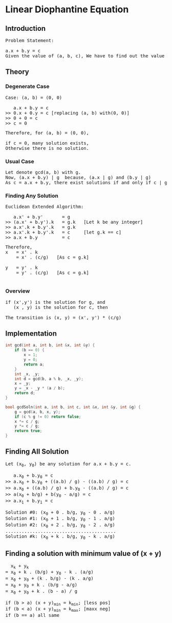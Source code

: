 # Linear Diophantine Equation
## Introduction

<pre>
Problem Statement:

a.x + b.y = c
Given the value of (a, b, c), We have to find out the value of (x, y) such that it satisfies the equation.
</pre>

## Theory

### Degenerate Case
<pre>
Case: (a, b) = (0, 0)
   
   a.x + b.y = c
>> 0.x + 0.y = c [replacing (a, b) with(0, 0)]
>> 0 + 0 = c
>> c = 0
</pre>
<pre>
Therefore, for (a, b) = (0, 0),
   
if c = 0, many solution exists,
Otherwise there is no solution.
</pre>

### Usual Case
<pre>
Let denote gcd(a, b) with g.
Now, (a.x + b.y) | g  because, (a.x | g) and (b.y | g)
As c = a.x + b.y, there exist solutions if and only if c | g
</pre>

### Finding Any Solution
<pre>
Euclidean Extended Algorithm:
   
   a.x' + b.y'       = g   
>> (a.x' + b.y').k   = g.k   [Let k be any integer]
>> a.x'.k + b.y'.k   = g.k
>> a.x'.k + b.y'.k   = c     [let g.k == c]
>> a.x + b.y         = c
</pre>
<pre>
Therefore, 
x   = x' . k 
    = x' . (c/g)   [As c = g.k]
   
y   = y' . k 
    = y' . (c/g)   [As c = g.k]

</pre>
### Overview
<pre>
if (x',y') is the solution for g, and
   (x , y) is the solution for c, then
   
The transition is (x, y) = (x', y') * (c/g)
</pre>
## Implementation
```c++
int gcd(int a, int b, int &x, int &y) {
    if (b == 0) {
        x = 1;
        y = 0;
        return a;
    }
    int _x, _y;
    int d = gcd(b, a % b, _x, _y);
    x = _y;
    y = _x - _y * (a / b);
    return d;
}

bool gcdSoln(int a, int b, int c, int &x, int &y, int &g) {
    g = gcd(a, b, x, y);
    if (c % g != 0) return false;
    x *= c / g;
    y *= c / g;
    return true;
}
```
## Finding All Solution
<pre>
Let (x<sub>0</sub>, y<sub>0</sub>) be any solution for a.x + b.y = c.
   
   a.x<sub>0</sub> + b.y<sub>0</sub> = c
>> a.x<sub>0</sub> + b.y<sub>0</sub> + ((a.b) / g) - ((a.b) / g) = c
>> a.x<sub>0</sub> + ((a.b) / g) + b.y<sub>0</sub> - ((a.b) / g) = c
>> a(x<sub>0</sub> + b/g) + b(y<sub>0</sub> - a/g) = c
>> a.x<sub>1</sub> + b.y<sub>1</sub> = c

Solution #0: (x<sub>0</sub> + 0 . b/g, y<sub>0</sub> - 0 . a/g)
Solution #1: (x<sub>0</sub> + 1 . b/g, y<sub>0</sub> - 1 . a/g)
Solution #2: (x<sub>0</sub> + 2 . b/g, y<sub>0</sub> - 2 . a/g)
.........................................
Solution #k: (x<sub>0</sub> + k . b/g, y<sub>0</sub> - k . a/g)
</pre>

## Finding a solution with minimum value of (x + y)
<pre>
  x<sub>k</sub> + y<sub>k</sub>
= x<sub>0</sub> + k . (b/g) + y<sub>0</sub> - k . (a/g)
= x<sub>0</sub> + y<sub>0</sub> + (k . b/g) - (k . a/g)
= x<sub>0</sub> + y<sub>0</sub> + k . (b/g - a/g)
= x<sub>0</sub> + y<sub>0</sub> + k . (b - a) / g

if (b > a) (x + y)<sub>min</sub> = k<sub>min</sub>; [less pos]
if (b < a) (x + y)<sub>min</sub> = k<sub>max</sub>; [maxx neg]
if (b == a) all same
</pre>
